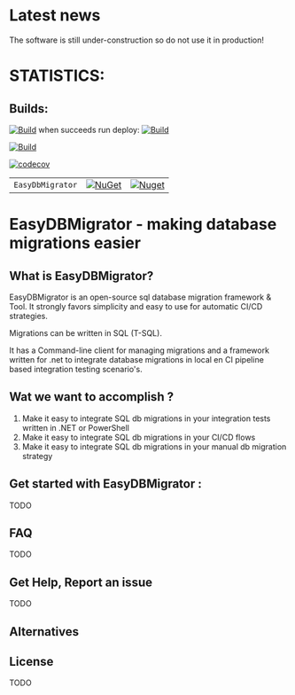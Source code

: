 # Latest news 
The software is still under-construction so do not use it in production! 

# STATISTICS:

## Builds:
[![Build](https://github.com/Retrodad0001/EasyDbMigrator/actions/workflows/CI.yml/badge.svg)](https://github.com/Retrodad0001/EasyDbMigrator/actions/workflows/CI.yml) when succeeds run deploy:  [![Build](https://github.com/Retrodad0001/EasyDbMigrator/actions/workflows/Deploy.yml/badge.svg)](https://github.com/Retrodad0001/EasyDbMigrator/actions/workflows/Deploy.yml)

[![Build](https://github.com/Retrodad0001/EasyDbMigrator/actions/workflows/codeql-analysis.yml/badge.svg)](https://github.com/Retrodad0001/EasyDbMigrator/actions/workflows/codeql-analysis.yml)

[![codecov](https://codecov.io/gh/Retrodad0001/easydbmigrator/branch/master/graph/badge.svg?token=JWYWLP98IW)](https://codecov.io/gh/Retrodad0001/easydbmigrator)


|         |       |       |
| ------- | ----- | ----- |
| `EasyDbMigrator` | [![NuGet](https://img.shields.io/nuget/v/EasyDbMigrator.svg)](https://www.nuget.org/packages/Retrodad.EasyDbMigrator/) | [![Nuget](https://img.shields.io/nuget/dt/EasyDbMigrator.svg)](https://www.nuget.org/packages/Retrodad.EasyDbMigrator/) |




# EasyDBMigrator - making database migrations easier

## What is EasyDBMigrator?

EasyDBMigrator is an open-source sql database migration framework & Tool. It strongly favors simplicity and easy to use for automatic CI/CD strategies. 

Migrations can be written in SQL (T-SQL). 

It has a Command-line client for managing migrations and a framework written for .net to integrate database migrations in local en CI pipeline based integration testing scenario's.
    
## Wat we want to accomplish ?

1. Make it easy to integrate SQL db migrations in your integration tests written in .NET or PowerShell
2. Make it easy to integrate SQL db migrations in your CI/CD flows
3. Make it easy to integrate SQL db migrations in your manual db migration strategy

## Get started with EasyDBMigrator :
TODO

## FAQ
TODO

## Get Help, Report an issue
TODO

## Alternatives

## License
TODO
